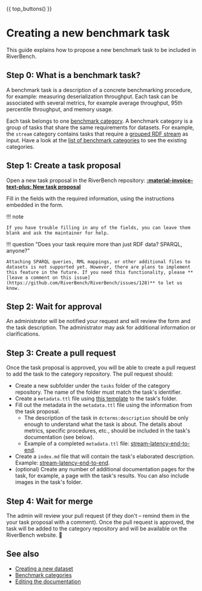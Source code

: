 {{ top_buttons() }}

# Creating a new benchmark task

This guide explains how to propose a new benchmark task to be included in RiverBench.

## Step 0: What is a benchmark task?

A benchmark task is a description of a concrete benchmarking procedure, for example: measuring deserialization throughput. Each task can be associated with several metrics, for example average throughput, 95th percentile throughput, and memory usage.

Each task belongs to one [benchmark category](categories.md). A benchmark category is a group of tasks that share the same requirements for datasets. For example, the `stream` category contains tasks that require a [grouped RDF stream](https://w3id.org/stax/dev/taxonomy/#grouped-rdf-stream) as input. Have a look at the [list of benchmark categories](https://w3id.org/riverbench/category) to see the existing categories.

## Step 1: Create a task proposal

Open a new task proposal in the RiverBench repository: <a href="https://github.com/RiverBench/RiverBench/issues/new?assignees=Ostrzyciel&labels=new+task&projects=&template=task-proposal.yml&title=Task+proposal%3A+%5BIDENTIFIER+HERE%5D" target="_blank" class="md-button md-button--primary rb-small-button" markdown>**:material-invoice-text-plus: New task proposal**</a>

Fill in the fields with the required information, using the instructions embedded in the form.

!!! note

    If you have trouble filling in any of the fields, you can leave them blank and ask the maintainer for help.

!!! question "Does your task require more than just RDF data? SPARQL, anyone?"

    Attaching SPARQL queries, RML mappings, or other additional files to datasets is not supported yet. However, there are plans to implement this feature in the future. If you need this functionality, please **[leave a comment on this issue](https://github.com/RiverBench/RiverBench/issues/128)** to let us know.

## Step 2: Wait for approval

An administrator will be notified your request and will review the form and the task description. The administrator may ask for additional information or clarifications.

## Step 3: Create a pull request

Once the task proposal is approved, you will be able to create a pull request to add the task to the category repository. The pull request should:

- Create a new subfolder under the `tasks` folder of the category repository. The name of the folder must match the task's identifier.
- Create a `metadata.ttl` file using [this template](https://github.com/RiverBench/category-template/blob/main/tasks/metadata.ttl) to the task's folder.
- Fill out the metadata in the `metadata.ttl` file using the information from the task proposal.
  - The description of the task in `dcterms:description` should be only enough to understand what the task is about. The details about metrics, specific procedures, etc., should be included in the task's documentation (see below).
  - Example of a completed `metadata.ttl` file: [stream-latency-end-to-end](https://github.com/RiverBench/category-stream/blob/main/tasks/stream-latency-end-to-end/metadata.ttl).
- Create a `index.md` file that will contain the task's elaborated description. Example: [stream-latency-end-to-end](https://github.com/RiverBench/category-stream/blob/main/tasks/stream-latency-end-to-end/index.md).
- (optional) Create any number of additional documentation pages for the task, for example, a page with the task's results. You can also include images in the task's folder.

## Step 4: Wait for merge

The admin will review your pull request (if they don't – remind them in the your task proposal with a comment). Once the pull request is approved, the task will be added to the category repository and will be available on the RiverBench website. :tada:

## See also

- [Creating a new dataset](creating-new-dataset.md)
- [Benchmark categories](categories.md)
- [Editing the documentation](editing-docs.md)
